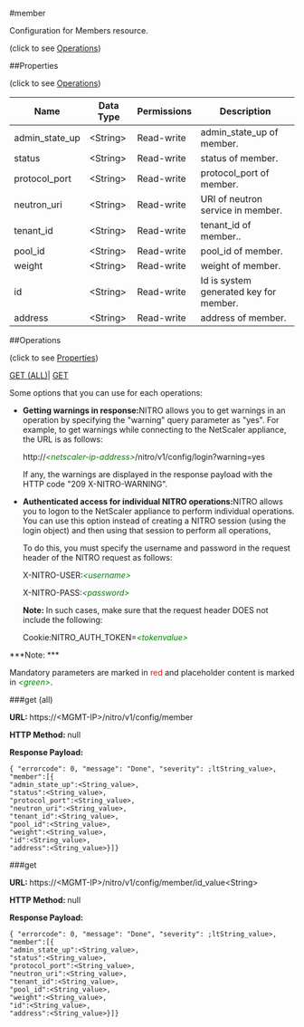 #member



Configuration for Members resource.

<span>(click to see [Operations](#operations))</span>



##Properties 

<span>(click to see [Operations](#operations))</span>





<table><thead><tr><th>Name</th><th>Data Type</th><th>Permissions</th><th>Description</th></tr></thead><tbody><tr><td>admin_state_up</td><td>&lt;String></td><td>Read-write</td><td>admin_state_up of member.</td></tr><tr><td>status</td><td>&lt;String></td><td>Read-write</td><td>status of member.</td></tr><tr><td>protocol_port</td><td>&lt;String></td><td>Read-write</td><td>protocol_port of member.</td></tr><tr><td>neutron_uri</td><td>&lt;String></td><td>Read-write</td><td>URI of neutron service in member.</td></tr><tr><td>tenant_id</td><td>&lt;String></td><td>Read-write</td><td>tenant_id of member..</td></tr><tr><td>pool_id</td><td>&lt;String></td><td>Read-write</td><td>pool_id of member.</td></tr><tr><td>weight</td><td>&lt;String></td><td>Read-write</td><td>weight of member.</td></tr><tr><td>id</td><td>&lt;String></td><td>Read-write</td><td>Id is system generated key for member.</td></tr><tr><td>address</td><td>&lt;String></td><td>Read-write</td><td>address of member.</td></tr></tbody></table>

##Operations 

<span>(click to see [Properties](#properties))</span>





[GET (ALL)](#get-all)| [GET](#get)





Some options that you can use for each operations:

<ul><li><p><b>Getting warnings in response:</b>NITRO allows you to get warnings in an operation by specifying the "warning" query parameter as "yes". For example, to get warnings while connecting to the NetScaler appliance, the URL is as follows:</p><p>http://<span style="color:green;font-style:italic;">&lt;netscaler-ip-address&gt;</span>/nitro/v1/config/login?warning=yes</p><p>If any, the warnings are displayed in the response payload with the HTTP code "209 X-NITRO-WARNING".</p></li><li><p><b>Authenticated access for individual NITRO operations:</b>NITRO allows you to logon to the NetScaler appliance to perform individual operations. You can use this option instead of creating a NITRO session (using the login object) and then using that session to perform all operations,</p><p>To do this, you must specify the username and password in the request header of the NITRO request as follows:</p><p>X-NITRO-USER:<span style="color:green;font-style:italic;">&lt;username&gt;</span></p><p>X-NITRO-PASS:<span style="color:green;font-style:italic;">&lt;password&gt;</span></p><p><b>Note: </b>In such cases, make sure that the request header DOES not include the following:</p><p>Cookie:NITRO_AUTH_TOKEN=<span style="color:green;font-style:italic;">&lt;tokenvalue&gt;</span></p></li></ul>







***Note: *** 

Mandatory parameters are marked in <span style="color:#FF0000;">red</span> and placeholder content is marked in <span style="color:green;font-style:italic">&lt;green&gt;</span>.



###get (all)







<b>URL: </b>https://&lt;MGMT-IP&gt;/nitro/v1/config/member

<b>HTTP Method: </b>null

<b>Response Payload: </b>
```
{ "errorcode": 0, "message": "Done", "severity": ;ltString_value>, "member":[{
"admin_state_up":<String_value>,
"status":<String_value>,
"protocol_port":<String_value>,
"neutron_uri":<String_value>,
"tenant_id":<String_value>,
"pool_id":<String_value>,
"weight":<String_value>,
"id":<String_value>,
"address":<String_value>}]}
```







###get







<b>URL: </b>https://&lt;MGMT-IP&gt;/nitro/v1/config/member/id_value&lt;String&gt;

<b>HTTP Method: </b>null

<b>Response Payload: </b>
```
{ "errorcode": 0, "message": "Done", "severity": ;ltString_value>, "member":[{
"admin_state_up":<String_value>,
"status":<String_value>,
"protocol_port":<String_value>,
"neutron_uri":<String_value>,
"tenant_id":<String_value>,
"pool_id":<String_value>,
"weight":<String_value>,
"id":<String_value>,
"address":<String_value>}]}
```







